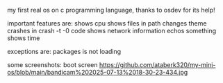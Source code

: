 my first real os on c programming language, thanks to osdev for its help!

important features are:
shows cpu
shows files in path
changes theme
crashes in crash -t -0 code
shows network information
echos something
shows time

exceptions are: packages is not loading

some screenshots:
boot screen
https://github.com/ataberk320/my-mini-os/blob/main/bandicam%202025-07-13%2018-30-23-434.jpg
